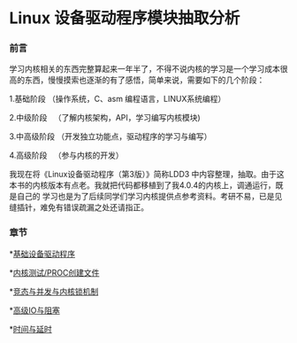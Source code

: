 # Linux 设备驱动程序模块抽取分析

### 前言

  学习内核相关的东西完整算起来一年半了，不得不说内核的学习是一个学习成本很高的东西，慢慢摸索也逐渐的有了感悟，简单来说，需要如下的几个阶段：

1.基础阶段   （操作系统，C、asm 编程语言，LINUX系统编程）

2.中级阶段   （了解内核架构，API，学习编写内核模块)

3.中高级阶段 （开发独立功能点，驱动程序的学习与编写）

4.高级阶段   （参与内核的开发）


我现在将《Linux设备驱动程序（第3版）》简称LDD3 中内容整理，抽取。由于这本书的内核版本有点老。我就把代码都移植到了我4.0.4的内核上，调通运行，既是自己的
学习也是为了后续同学们学习内核提供点参考资料。考研不易，已是见缝插针，难免有错误疏漏之处还请指正。

### 章节

*[基础设备驱动程序](./simple_basic/README.md)


*[内核测试/PROC创建文件](./test_kernel/README.md)


*[竞态与并发与内核锁机制](./concur/README.md)


*[高级IO与阻塞](./higher_scull/README.md)


*[时间与延时](./timer_s/README.md)
